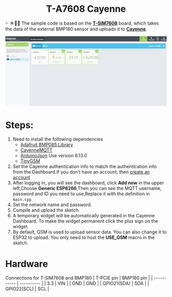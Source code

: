 <h1 align = "center">T-A7608 Cayenne</h1>

💦 ☀💨🌹 The sample code is based on the **[T-SIM7608]()** board, which takes the data of the external BMP180 sensor and uploads it to **[Cayenne](https://cayenne.mydevices.com/)**.

![](../../../image/Cayenne/A7608.png)


# Steps:
1. Need to install the following dependencies
     - [Adafruit BMP085 Library](https://github.com/adafruit/Adafruit-BMP085-Library)
     - [CayenneMQTT](https://github.com/myDevicesIoT/Cayenne-MQTT-Arduino)
     - [ArduinoJson](https://github.com/bblanchon/ArduinoJson) Use version 6.13.0
     - [TinyGSM](https://github.com/vshymanskyy/TinyGSM)
2. Set the Cayenne authentication info to match the authentication info from the Dashboard.If you don't have an account, then [create an account](https://accounts.mydevices.com/auth/realms/cayenne/login-actions/registration?client_id=cayenne-web-app&tab_id=01AaoLwmlng)
3. After logging in, you will see the dashboard, click **Add new** in the upper left,Choose **Generic ESP8266**,Then you can see the MQTT username, password and ID you need to use,Replace it with the definition in `main.cpp`
4. Set the network name and password.
5. Compile and upload the sketch.
6. A temporary widget will be automatically generated in the Cayenne Dashboard. To make the widget permanent click the plus sign on the widget.
7. By default, GSM is used to upload sensor data. You can also change it to ESP32 to upload. You only need to host the **USE_GSM** macro in the sketch.

# Hardware
Connections for T-SIM7608 and BMP180
| T-PCIE pin  | BMP180 pin |
| ----------- | ---------- |
| 3.3         | VIN        |
| GND         | GND        |
| GPIO21(SDA) | SDA        |
| GPIO22(SCL) | SCL        |





